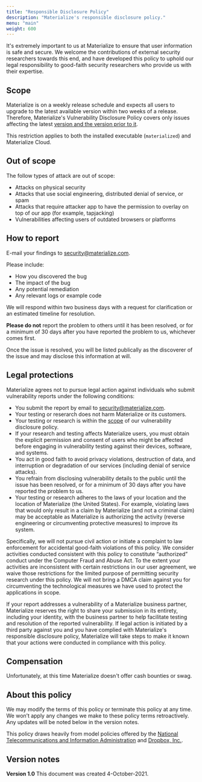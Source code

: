 ```yaml
---
title: "Responsible Disclosure Policy"
description: "Materialize's responsible disclosure policy."
menu: "main"
weight: 600
---
```


It's extremely important to us at Materialize to ensure that user information is safe and secure. We welcome the contributions of external security researchers towards this end, and have developed this policy to uphold our legal responsibility to good-faith security researchers who provide us with their expertise.

## Scope

Materialize is on a weekly release schedule and expects all users to upgrade to the latest available version within two weeks of a release. Therefore, Materialize's Vulnerability Disclosure Policy covers only issues affecting the latest [version and the version prior to it](../versions).

This restriction applies to both the installed executable (`materialized`) and Materialize Cloud.

## Out of scope

The follow types of attack are out of scope:

- Attacks on physical security
- Attacks that use social engineering, distributed denial of service, or spam
- Attacks that require attacker app to have the permission to overlay on top of our app (for example, tapjacking)
- Vulnerabilities affecting users of outdated browsers or platforms

## How to report

E-mail your findings to <a href="mailto:security@materialize.com">security@materialize.com</a>.

Please include:

- How you discovered the bug
- The impact of the bug
- Any potential remediation
- Any relevant logs or example code

We will respond within two business days with a request for clarification or an estimated timeline for resolution.

**Please do not** report the problem to others until it has been resolved, or for a minimum of 30 days after you have reported the problem to us, whichever comes first.

Once the issue is resolved, you will be listed publically as the discoverer of the issue and may disclose this information at will.

## Legal protections

Materialize agrees not to pursue legal action against  individuals who submit vulnerability reports under the following conditions:

- You submit the report by email to <a href="mailto:security@materialize.com">security@materialize.com</a>.
- Your testing or reserarch does not harm Materialize or its customers.
- Your testing or research is within the [scope](#scope) of our vulnerability disclosure policy.
- If your research and testing affects Materialize users, you must obtain the explicit permission and consent of users who might be affected before engaging in vulnerability testing against their devices, software, and systems.
- You act in good faith to avoid privacy violations, destruction of data, and interruption or degradation of our services (including denial of service attacks).
- You refrain from disclosing vulnerability details to the public until the issue has been resolved, or for a minimum of 30 days after you have reported the problem to us.
- Your testing or research adheres to the laws of your location and the location of Materialize (the United States). For example, violating laws that would only result in a claim by Materialize (and not a criminal claim) may be acceptable as Materialize is authorizing the activity (reverse engineering or circumventing
protective measures) to improve its system.

Specifically, we will not pursue civil action or initiate a complaint to law enforcement for accidental good-faith violations of this policy. We consider activities conducted consistent with this policy to constitute “authorized” conduct under the Computer Fraud and Abuse Act. To the extent your activities are inconsistent with certain restrictions in our user agreement, we waive those restrictions for the limited purpose of permitting security research under this policy. We will not bring a DMCA claim against you for circumventing the technological measures we have used to protect the applications in scope.

If your report addresses a vulnerability of a Materialize business partner, Materialize reserves the right to share your submission in its entirety, including your identity, with the business partner to help facilitate testing and resolution of the reported vulnerability. If legal action is initiated by a third party against you and you have complied with Materialize's responsible disclosure policy, Materialize will take steps to make it known that your actions were conducted in compliance with this policy.

## Compensation

Unfortunately, at this time Materialize doesn't offer cash bounties or swag.

## About this policy

We may modify the terms of this policy or terminate this policy at any time. We won’t apply any changes we make to these policy terms retroactively. Any updates will be noted below in the version notes.

This policy draws heavily from model policies offered by the [National Telecommunications and Information Administration](https://www.ntia.doc.gov/files/ntia/publications/ntia_vuln_disclosure_early_stage_template.pdf) and [Dropbox, Inc.](https://hackerone.com/dropbox?type=team).

## Version notes

**Version 1.0** This document was created 4-October-2021.

